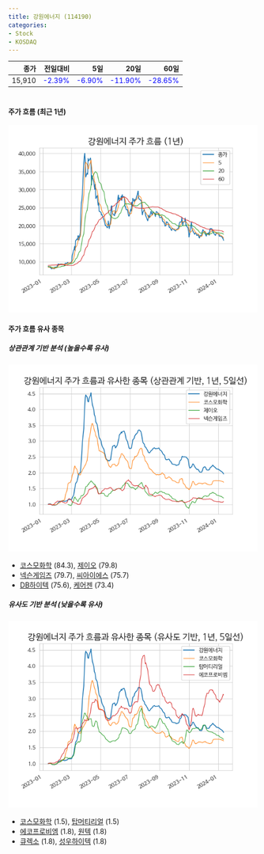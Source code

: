 ```yaml
---
title: 강원에너지 (114190)
categories:
- Stock
- KOSDAQ
---
```


|종가|전일대비|5일|20일|60일|
|---:|-------:|--:|---:|---:|
|15,910|<span style="color: blue">-2.39%</span>|<span style="color: blue">-6.90%</span>|<span style="color: blue">-11.90%</span>|<span style="color: blue">-28.65%</span>|

<!-- more -->
#
#### 주가 흐름 (최근 1년)
![114190](/assets/images/stock/114190.png)


#### 주가 흐름 유사 종목


##### 상관관계 기반 분석 (높을수록 유사)
![114190](/assets/images/stock/114190_corr.png)
- [코스모화학](/005420/) (84.3), [제이오](/418550/) (79.8)
- [넥슨게임즈](/225570/) (79.7), [씨아이에스](/222080/) (75.7)
- [DB하이텍](/000990/) (75.6), [케어젠](/214370/) (73.4)


##### 유사도 기반 분석 (낮을수록 유사)	
![114190](/assets/images/stock/114190_sim.png)
- [코스모화학](/005420/) (1.5), [탑머티리얼](/360070/) (1.5)
- [에코프로비엠](/247540/) (1.8), [원텍](/336570/) (1.8)
- [큐렉소](/060280/) (1.8), [성우하이텍](/015750/) (1.8)